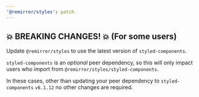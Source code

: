 ```yaml
---
'@remirror/styles': patch
---
```


## 💥 BREAKING CHANGES! 💥 (For some users)

Update `@remirror/styles` to use the latest version of `styled-components`.

`styled-components` is an _optional_ peer dependency, so this will only impact users who import from `@remirror/styles/styled-components`.

In these cases, other than updating your peer dependency to `styled-components` `v6.1.12` no other changes are required.
